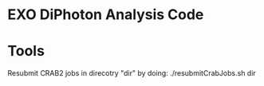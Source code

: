 # EXO DiPhoton Analysis Code

# Tools

Resubmit CRAB2 jobs in direcotry "dir" by doing: ./resubmitCrabJobs.sh dir